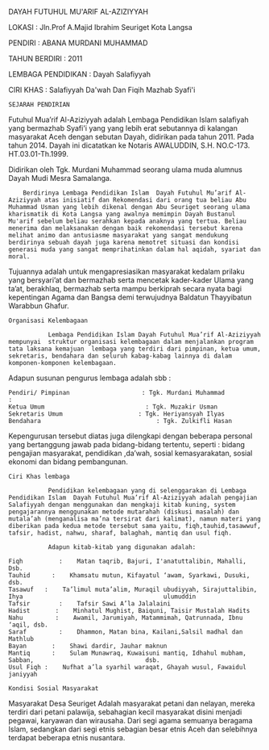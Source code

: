 DAYAH FUTUHUL MU'ARIF AL-AZIZIYYAH

LOKASI : Jln.Prof A.Majid Ibrahim Seuriget Kota Langsa

PENDIRI : ABANA MURDANI MUHAMMAD

TAHUN BERDIRI : 2011

LEMBAGA PENDIDIKAN : Dayah Salafiyyah

CIRI KHAS : Salafiyyah Da'wah Dan Fiqih Mazhab Syafi'i

    SEJARAH PENDIRIAN

Futuhul Mua’rif Al-Aziziyyah adalah Lembaga Pendidikan Islam salafiyah yang bermazhab Syafi'i yang yang lebih erat sebutannya di kalangan masyarakat Aceh dengan sebutan Dayah, didirikan pada tahun 2011. Pada tahun 2014. Dayah ini dicatatkan ke Notaris AWALUDDIN, S.H. NO.C-173. HT.03.01-Th.1999.

Didirikan oleh Tgk. Murdani Muhammad seorang ulama muda alumnus Dayah Mudi Mesra Samalanga.

        Berdirinya Lembaga Pendidikan Islam  Dayah Futuhul Mu’arif Al-Aziziyyah atas inisiatif dan Rekomendasi dari orang tua beliau Abu Muhammad Usman yang lebih dikenal dengan Abu Seuriget seorang ulama kharismatik di Kota Langsa yang awalnya memimpin Dayah Bustanul Mu'arif sebelum beliau serahkan kepada anaknya yang tertua. Beliau menerima dan melaksanakan dengan baik rekomendasi tersebut karena melihat animo dan antusiasme masyarakat yang sangat mendukung berdirinya sebuah dayah juga karena memotret situasi dan kondisi generasi muda yang sangat memprihatinkan dalam hal aqidah, syariat dan moral.

Tujuannya adalah untuk mengapresiasikan masyarakat kedalam prilaku yang bersyari’at dan bermazhab serta mencetak kader-kader Ulama yang ta’at, berakhlaq, bermazhab serta mampu berkiprah secara nyata bagi kepentingan Agama dan Bangsa demi terwujudnya Baldatun Thayyibatun Warabbun Ghafur.

    Organisasi Kelembagaan

               Lembaga Pendidikan Islam Dayah Futuhul Mua’rif Al-Aziziyyah mempunyai  struktur organisasi kelembagaan dalam menjalankan program tata laksana kemajuan  lembaga yang terdiri dari pimpinan, ketua umum, sekretaris, bendahara dan seluruh kabag-kabag lainnya di dalam komponen-komponen kelembagaan.

Adapun susunan pengurus lembaga adalah sbb :

    Pendiri/ Pimpinan                    : Tgk. Murdani Muhammad                        :
    Ketua Umum                            : Tgk. Muzakir Usman
    Sekretaris Umum                     : Tgk. Heriyansyah Ilyas
    Bendahara                                : Tgk. Zulkifli Hasan

Kepengurusan tersebut diatas juga dilengkapi dengan beberapa personal yang bertanggung jawab pada bidang-bidang tertentu, seperti : bidang pengajian masyarakat, pendidikan ,da’wah, sosial kemasyarakatan, sosial ekonomi dan bidang pembangunan.

    Ciri Khas lembaga

               Pendidikan kelembagaan yang di selenggarakan di Lembaga Pendidikan Islam  Dayah Futuhul Mua’rif Al-Aziziyyah adalah pengajian Salafiyyah dengan menggunakan dan mengkaji kitab kuning, system pengajarannya menggunakan metode mutarahah (diskusi masalah) dan mutala’ah (menganalisa ma’na tersirat dari kalimat), namun materi yang diberikan pada kedua metode tersebut sama yaitu, fiqh,tauhid,tasawwuf, tafsir, hadist, nahwu, sharaf, balaghah, mantiq dan usul fiqh.

               Adapun kitab-kitab yang digunakan adalah:

    Fiqh          :    Matan taqrib, Bajuri, I'anatuttalibin, Mahalli, Dsb.
    Tauhid      :    Khamsatu mutun, Kifayatul ‘awam, Syarkawi, Dusuki, dsb.
    Tasawuf   :    Ta’limul muta’alim, Muraqil ubudiyyah, Sirajuttalibin, Ihya                                       ulumuddin
    Tafsir        :    Tafsir Sawi A’la Jalalaini
    Hadist       :    Minhatul Mughist, Baiquni, Taisir Mustalah Hadits
    Nahu         :    Awamil, Jarumiyah, Matammimah, Qatrunnada, Ibnu ‘aqil, dsb.
    Saraf         :    Dhammon, Matan bina, Kailani,Salsil madhal dan Mathlub
    Bayan       :    Shawi dardir, Jauhar maknun
    Mantiq      :    Sulam Munawraq, Kuwaisuni mantiq, Idhahul mubham, Sabban,                               dsb.
    Usul Fiqh :    Nufhat a’la syarhil waraqat, Ghayah wusul, Fawaidul janiyyah

    Kondisi Sosial Masyarakat

Masyarakat Desa Seuriget Adalah masyarakat petani dan nelayan, mereka terdiri dari petani palawija, sebahagian kecil masyarakat disini menjadi pegawai, karyawan dan wirausaha. Dari segi agama semuanya beragama Islam, sedangkan dari segi etnis sebagian besar etnis Aceh dan selebihnya terdapat beberapa etnis nusantara.
